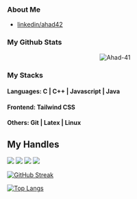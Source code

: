 ### About Me
- [linkedin/ahad42](https://www.linkedin.com/in/ahad42)

### My Github Stats
<p align="center"> <img src="https://github-readme-stats.vercel.app/api?username=Ahad-41&show_icons=true&count_private=true&theme=dark" alt="Ahad-41" />

### My Stacks
#### Languages: C | C++ | Javascript | Java
#### Frontend: Tailwind CSS
#### Others: Git | Latex | Linux

## My Handles
 [<img src="https://img.shields.io/badge/Ahad 42-151515?style=for-the-badge&logo=linkedin&logoColor=white">](https://www.linkedin.com/in/ahad42)
 [<img src="https://img.shields.io/badge/Ahad 41-151515?style=for-the-badge&logo=SVG&logoColor=79740e">](https://profile-summary-for-github.com/user/Ahad-41) 
 [<img src="https://img.shields.io/badge/Nocturnality-151515?style=for-the-badge&logo=SVG&logoColor=79740e">](https://codeforces.com/profile/Nocturnality) 
 [<img src="https://img.shields.io/badge/ahad_42-151515?style=for-the-badge&logo=SVG&logoColor=79740e">](https://www.codechef.com/users/ahad_42) 


[![GitHub Streak](https://github-readme-streak-stats.herokuapp.com/?user=Ahad-41&currStreakNum=2FD3EB&fire=yellow&sideLabels=F00&theme=nightowl)](https://git.io/streak-stats)
 
 [![Top Langs](https://github-readme-stats.vercel.app/api/top-langs/?username=Ahad-41&theme=dark&layout=compact&align=right&width=40%)](https://github.com/Ahad-41/github-readme-stats)
